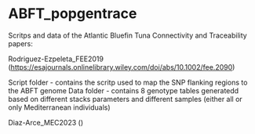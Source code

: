 # ABFT_popgentrace

Scritps and data of the Atlantic Bluefin Tuna Connectivity and Traceability papers:

Rodriguez-Ezpeleta_FEE2019 (https://esajournals.onlinelibrary.wiley.com/doi/abs/10.1002/fee.2090)

Script folder - contains the scritp used to map the SNP flanking regions to the ABFT genome
Data folder - contains 8 genotype tables generatedd based on different stacks parameters and different samples (either all or only Mediterranean individuals)

Diaz-Arce_MEC2023 ()

